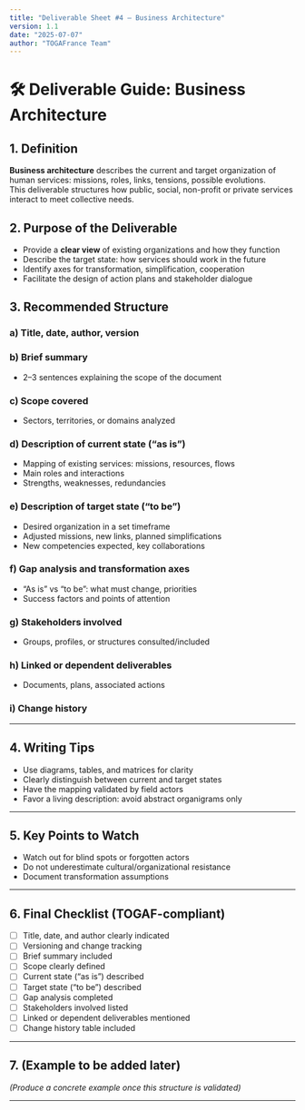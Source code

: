 ```yaml
---
title: "Deliverable Sheet #4 – Business Architecture"
version: 1.1
date: "2025-07-07"
author: "TOGAFrance Team"
---
```


# 🛠️ Deliverable Guide: Business Architecture

## 1. Definition

**Business architecture** describes the current and target organization of human services: missions, roles, links, tensions, possible evolutions.  
This deliverable structures how public, social, non-profit or private services interact to meet collective needs.

## 2. Purpose of the Deliverable

- Provide a **clear view** of existing organizations and how they function
- Describe the target state: how services should work in the future
- Identify axes for transformation, simplification, cooperation
- Facilitate the design of action plans and stakeholder dialogue

## 3. Recommended Structure

### a) Title, date, author, version

### b) Brief summary

- 2–3 sentences explaining the scope of the document

### c) Scope covered

- Sectors, territories, or domains analyzed

### d) Description of current state (“as is”)

- Mapping of existing services: missions, resources, flows
- Main roles and interactions
- Strengths, weaknesses, redundancies

### e) Description of target state (“to be”)

- Desired organization in a set timeframe
- Adjusted missions, new links, planned simplifications
- New competencies expected, key collaborations

### f) Gap analysis and transformation axes

- “As is” vs “to be”: what must change, priorities
- Success factors and points of attention

### g) Stakeholders involved

- Groups, profiles, or structures consulted/included

### h) Linked or dependent deliverables

- Documents, plans, associated actions

### i) Change history

---

## 4. Writing Tips

- Use diagrams, tables, and matrices for clarity
- Clearly distinguish between current and target states
- Have the mapping validated by field actors
- Favor a living description: avoid abstract organigrams only

---

## 5. Key Points to Watch

- Watch out for blind spots or forgotten actors
- Do not underestimate cultural/organizational resistance
- Document transformation assumptions

---

## 6. Final Checklist (TOGAF-compliant)

- [ ] Title, date, and author clearly indicated
- [ ] Versioning and change tracking
- [ ] Brief summary included
- [ ] Scope clearly defined
- [ ] Current state (“as is”) described
- [ ] Target state (“to be”) described
- [ ] Gap analysis completed
- [ ] Stakeholders involved listed
- [ ] Linked or dependent deliverables mentioned
- [ ] Change history table included

---

## 7. (Example to be added later)

_(Produce a concrete example once this structure is validated)_

---

